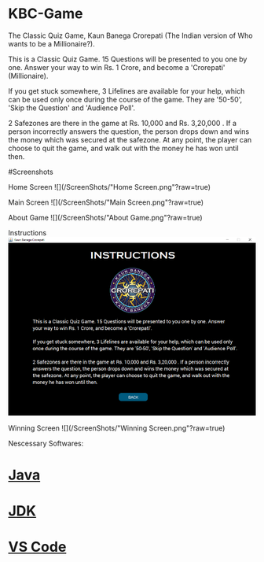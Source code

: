 # KBC-Game
The Classic Quiz Game, Kaun Banega Crorepati (The Indian version of Who wants to be a Millionaire?).

This is a Classic Quiz Game. 15 Questions will be presented to you one by one. Answer your way to win Rs. 1 Crore, and become a 'Crorepati' (Millionaire).

If you get stuck somewhere, 3 Lifelines are available for your help, which can be used only once during the course of the game. They are '50-50', 'Skip the Question' and 'Audience Poll'.

2 Safezones are there in the game at Rs. 10,000 and Rs. 3,20,000 . If a person incorrectly answers the question, the person drops down and wins the money which was secured at the safezone. At any point, the player can choose to quit the game, and walk out with the
money he has won until then.

#Screenshots

Home Screen
![](/ScreenShots/"Home Screen.png"?raw=true)

Main Screen
![](/ScreenShots/"Main Screen.png"?raw=true)

About Game
![](/ScreenShots/"About Game.png"?raw=true)

Instructions
![](/ScreenShots/Instructions.png?raw=true)

Winning Screen
![](/ScreenShots/"Winning Screen.png"?raw=true)

Nescessary Softwares:
# [Java](https://www.java.com/en/download/)
# [JDK](https://download.oracle.com/java/22/latest/jdk-22_windows-x64_bin.msi)
# [VS Code](https://code.visualstudio.com/sha/download?build=stable&os=win32-x64-user)
